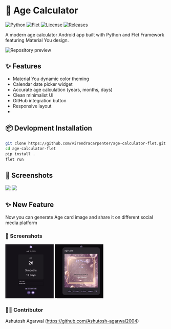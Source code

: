 # 🎂 Age Calculator

[![Python](https://img.shields.io/badge/Python-3.10%2B-blue.svg)](https://python.org)
[![Flet](https://img.shields.io/badge/Flet-0.25%2B-9cf.svg)](https://flet.dev)
[![License](https://img.shields.io/badge/License-MIT-green.svg)](https://opensource.org/licenses/MIT)
[![Releases](https://img.shields.io/github/downloads/virendracarpenter/age-calculator-flet/total.svg)](https://github.com/virendracarpenter/age-calculator-flet/releases)

A modern age calculator Android app built with Python and Flet Framework featuring Material You design.

![Repository preview](./media/repository_preview.jpg)

## ✨ Features
- Material You dynamic color theming
- Calendar date picker widget
- Accurate age calculation (years, months, days)
- Clean minimalist UI
- GitHub integration button
- Responsive layout
- 

## 📦 Devlopment Installation
```bash
git clone https://github.com/virendracarpenter/age-calculator-flet.git
cd age-calculator-flet
pip install .
flet run
```

## 📸 Screenshots

<div>
    <img src="./media/screenshot1.png" width="30%"/>
    <img src="./media/screenshot2.png" width="30%"/>
</div>

## ✨ New Feature
Now you can generate Age card image and share it on different social media platform

### 📸 Screenshots
<div>
    <img src="./media/home_screen.PNG" width="30%"/>
    <img src="./media/image_generate_screenshot.PNG" width="30%"/>
</div>

### 👨‍💻 Contributor
Ashutosh Agarwal (https://github.com/Ashutosh-agarwal2004)